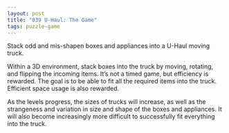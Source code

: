 ```yaml
---
layout: post
title: "039 U-Haul: The Game"
tags: puzzle-game
---
```

Stack odd and mis-shapen boxes and appliances into a U-Haul moving truck. 

Within a 3D environment, stack boxes into the truck by moving, rotating, and flipping the incoming items.  It’s not a timed game, but efficiency is rewarded.  The goal is to be able to fit all the required items into the truck.  Efficient space usage is also rewarded.

As the levels progress, the sizes of trucks will increase, as well as the strangeness and variation in size and shape of the boxes and appliances.  It will also become increasingly more difficult to successfully fit everything into the truck.